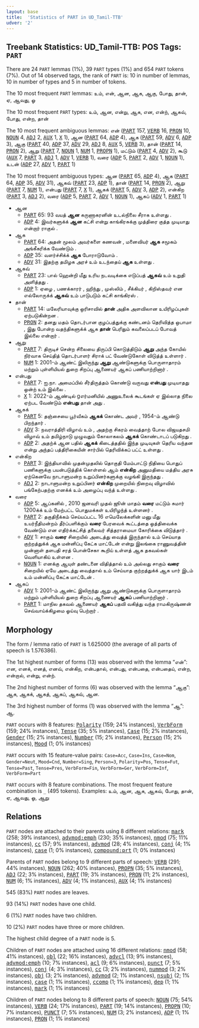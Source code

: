 ```yaml
---
layout: base
title:  'Statistics of PART in UD_Tamil-TTB'
udver: '2'
---
```


## Treebank Statistics: UD_Tamil-TTB: POS Tags: `PART`

There are 24 `PART` lemmas (1%), 39 `PART` types (1%) and 654 `PART` tokens (7%).
Out of 14 observed tags, the rank of `PART` is: 10 in number of lemmas, 10 in number of types and 5 in number of tokens.

The 10 most frequent `PART` lemmas: உம், என், ஆன, ஆக, ஆகு, போது, தான், ஏ, ஆவது, ஓ

The 10 most frequent `PART` types:  உம், ஆன, என்று, ஆக, என, என்ற், ஆகவ், போது, என்ற, தான்

The 10 most frequent ambiguous lemmas: என் (<tt><a href="ta_ttb-pos-PART.html">PART</a></tt> 157, <tt><a href="ta_ttb-pos-VERB.html">VERB</a></tt> 16, <tt><a href="ta_ttb-pos-PRON.html">PRON</a></tt> 10, <tt><a href="ta_ttb-pos-NOUN.html">NOUN</a></tt> 4, <tt><a href="ta_ttb-pos-ADJ.html">ADJ</a></tt> 2, <tt><a href="ta_ttb-pos-AUX.html">AUX</a></tt> 1, <tt><a href="ta_ttb-pos-X.html">X</a></tt> 1), ஆன (<tt><a href="ta_ttb-pos-PART.html">PART</a></tt> 64, <tt><a href="ta_ttb-pos-ADP.html">ADP</a></tt> 4), ஆக (<tt><a href="ta_ttb-pos-PART.html">PART</a></tt> 59, <tt><a href="ta_ttb-pos-ADV.html">ADV</a></tt> 6, <tt><a href="ta_ttb-pos-ADP.html">ADP</a></tt> 3), ஆகு (<tt><a href="ta_ttb-pos-PART.html">PART</a></tt> 40, <tt><a href="ta_ttb-pos-ADP.html">ADP</a></tt> 37, <tt><a href="ta_ttb-pos-ADV.html">ADV</a></tt> 29, <tt><a href="ta_ttb-pos-ADJ.html">ADJ</a></tt> 8, <tt><a href="ta_ttb-pos-AUX.html">AUX</a></tt> 5, <tt><a href="ta_ttb-pos-VERB.html">VERB</a></tt> 3), தான் (<tt><a href="ta_ttb-pos-PART.html">PART</a></tt> 14, <tt><a href="ta_ttb-pos-PRON.html">PRON</a></tt> 2), ஆறு (<tt><a href="ta_ttb-pos-PART.html">PART</a></tt> 7, <tt><a href="ta_ttb-pos-NOUN.html">NOUN</a></tt> 1, <tt><a href="ta_ttb-pos-NUM.html">NUM</a></tt> 1, <tt><a href="ta_ttb-pos-PROPN.html">PROPN</a></tt> 1), மட்டும் (<tt><a href="ta_ttb-pos-PART.html">PART</a></tt> 4, <tt><a href="ta_ttb-pos-ADV.html">ADV</a></tt> 2), கூடு (<tt><a href="ta_ttb-pos-AUX.html">AUX</a></tt> 7, <tt><a href="ta_ttb-pos-PART.html">PART</a></tt> 3, <tt><a href="ta_ttb-pos-ADJ.html">ADJ</a></tt> 1, <tt><a href="ta_ttb-pos-ADV.html">ADV</a></tt> 1, <tt><a href="ta_ttb-pos-VERB.html">VERB</a></tt> 1), வரை (<tt><a href="ta_ttb-pos-ADP.html">ADP</a></tt> 5, <tt><a href="ta_ttb-pos-PART.html">PART</a></tt> 2, <tt><a href="ta_ttb-pos-ADV.html">ADV</a></tt> 1, <tt><a href="ta_ttb-pos-NOUN.html">NOUN</a></tt> 1), உடன் (<tt><a href="ta_ttb-pos-ADP.html">ADP</a></tt> 27, <tt><a href="ta_ttb-pos-ADV.html">ADV</a></tt> 1, <tt><a href="ta_ttb-pos-PART.html">PART</a></tt> 1)

The 10 most frequent ambiguous types:  ஆன (<tt><a href="ta_ttb-pos-PART.html">PART</a></tt> 65, <tt><a href="ta_ttb-pos-ADP.html">ADP</a></tt> 4), ஆக (<tt><a href="ta_ttb-pos-PART.html">PART</a></tt> 64, <tt><a href="ta_ttb-pos-ADP.html">ADP</a></tt> 35, <tt><a href="ta_ttb-pos-ADV.html">ADV</a></tt> 31), ஆகவ் (<tt><a href="ta_ttb-pos-PART.html">PART</a></tt> 23, <tt><a href="ta_ttb-pos-ADP.html">ADP</a></tt> 1), தான் (<tt><a href="ta_ttb-pos-PART.html">PART</a></tt> 14, <tt><a href="ta_ttb-pos-PRON.html">PRON</a></tt> 2), ஆறு (<tt><a href="ta_ttb-pos-PART.html">PART</a></tt> 7, <tt><a href="ta_ttb-pos-NUM.html">NUM</a></tt> 1), என்பது (<tt><a href="ta_ttb-pos-PART.html">PART</a></tt> 7, <tt><a href="ta_ttb-pos-X.html">X</a></tt> 1), ஆகக் (<tt><a href="ta_ttb-pos-PART.html">PART</a></tt> 5, <tt><a href="ta_ttb-pos-ADV.html">ADV</a></tt> 3, <tt><a href="ta_ttb-pos-ADP.html">ADP</a></tt> 2), என்கிற (<tt><a href="ta_ttb-pos-PART.html">PART</a></tt> 3, <tt><a href="ta_ttb-pos-ADJ.html">ADJ</a></tt> 2), வரை (<tt><a href="ta_ttb-pos-ADP.html">ADP</a></tt> 5, <tt><a href="ta_ttb-pos-PART.html">PART</a></tt> 2, <tt><a href="ta_ttb-pos-ADV.html">ADV</a></tt> 1, <tt><a href="ta_ttb-pos-NOUN.html">NOUN</a></tt> 1), ஆகப் (<tt><a href="ta_ttb-pos-ADV.html">ADV</a></tt> 1, <tt><a href="ta_ttb-pos-PART.html">PART</a></tt> 1)


* ஆன
  * <tt><a href="ta_ttb-pos-PART.html">PART</a></tt> 65: 93 வயத் <b>ஆன</b> கருணாகரனின் உடல்நிலை சீராக உள்ளது .
  * <tt><a href="ta_ttb-pos-ADP.html">ADP</a></tt> 4: இவர்களுக்க் <b>ஆன</b> கட்சி என்று காங்கிரசுக்கு முத்திரை குத்த முடியாது என்றார் ராகுல் .
* ஆக
  * <tt><a href="ta_ttb-pos-PART.html">PART</a></tt> 64: அதன் மூலம் அவர்களை கணவன் , மனைவியர் <b>ஆக</b> சமூகம் அங்கீகரிக்க வேண்டும் .
  * <tt><a href="ta_ttb-pos-ADP.html">ADP</a></tt> 35: வளர்ச்சிக்க் <b>ஆக</b> போராடுவோம் .
  * <tt><a href="ta_ttb-pos-ADV.html">ADV</a></tt> 31: இதற்கு தமிழக அரச் உம் உடந்தைய் <b>ஆக</b> உள்ளது .
* ஆகவ்
  * <tt><a href="ta_ttb-pos-PART.html">PART</a></tt> 23: பால் ஹென்றி மீது உரிய நடவடிக்கை எடுப்பத் <b>ஆகவ்</b> உம் உறுதி அளித்தது .
  * <tt><a href="ta_ttb-pos-ADP.html">ADP</a></tt> 1: ஏழை , பணக்காரர் , ஹிந்து , முஸ்லிம் , சீக்கியர் , கிறிஸ்தவர் என எல்லோருக்க் <b>ஆகவ்</b> உம் பாடுபடும் கட்சி காங்கிரஸ் .
* தான்
  * <tt><a href="ta_ttb-pos-PART.html">PART</a></tt> 14: மலேரியாவுக்கு ஒரிசாவில் <b>தான்</b> அதிக அளவிலான உயிரிழப்புகள் ஏற்படுகின்றன .
  * <tt><a href="ta_ttb-pos-PRON.html">PRON</a></tt> 2: தனது மதம் தொடர்பான குழப்பத்துக்கு கண்டனம் தெரிவித்த ஒபாமா , இது போன்ற வதந்திகளுக்க் ஆக <b>தான்</b> பெரிதும் கவலைப்படப் போவத் இல்லை என்றார் .
* ஆறு
  * <tt><a href="ta_ttb-pos-PART.html">PART</a></tt> 7: திருடிச் சென்ற சிலையை திருப்பி கொடுத்திடும் <b>ஆறு</b> அந்த கோயில் நிர்வாக செய்தித் தொடர்பாளர் சிராக் பட் வேண்டுகோள் விடுத்த் உள்ளார் .
  * <tt><a href="ta_ttb-pos-NUM.html">NUM</a></tt> 1: 2001-ம் ஆண்ட் இலிருந்து <b>ஆறு</b> ஆண்டுகளுக்கு பொருளாதாரம் மற்றும் புள்ளியியல் துறை சிறப்பு ஆணையர் ஆகப் பணியாற்றினார் .
* என்பது
  * <tt><a href="ta_ttb-pos-PART.html">PART</a></tt> 7: ஐ.நா. அமைப்பில் சீர்திருத்தம் கொண்டு வருவது <b>என்பது</b> முடியாதது ஒன்ற் உம் இல்லை .
  * <tt><a href="ta_ttb-pos-X.html">X</a></tt> 1: 2022-ம் ஆண்டில் gஎர்மனியில் அணுஉலைக் கூடங்கள் ஏ இல்லாத நிலை ஏற்பட வேண்டும் <b>என்பது</b> தான் அது .
* ஆகக்
  * <tt><a href="ta_ttb-pos-PART.html">PART</a></tt> 5: தஞ்சையை பூர்வீகம் <b>ஆகக்</b> கொண்ட அவர் , 1954-ம் ஆண்டு பிறந்தார் .
  * <tt><a href="ta_ttb-pos-ADV.html">ADV</a></tt> 3: நவராத்திரி விழாவ் உம் , அதற்கு சிகரம் வைத்தாற் போல விஜயதசமி விழாவ் உம் தமிழ்நாடு முழுவதும் கோலாகலம் <b>ஆகக்</b> கொண்டாடப் படுகிறது .
  * <tt><a href="ta_ttb-pos-ADP.html">ADP</a></tt> 2: அதற்க் ஆன பதில் <b>ஆகக்</b> கிடைத்ததில் இந்த முடிவுகள் தெரிய வந்தன என்று அந்தப் பத்திரிகையின் சார்பில் தெரிவிக்கப் பட்ட் உள்ளது .
* என்கிற
  * <tt><a href="ta_ttb-pos-PART.html">PART</a></tt> 3: இந்தியாவில் முதன்முதலில் தொகுதி மேம்பாட்டு நிதியை பொதுப் பணிகளுக்கு பயன்படுத்திக் கொள்ளல் ஆம் <b>என்கிற</b> அனுமதியை மத்திய அரசு ஏற்கெனவே நாடாளுமன்ற உறுப்பினர்களுக்கு வழங்கி இருந்தது .
  * <tt><a href="ta_ttb-pos-ADJ.html">ADJ</a></tt> 2: நாடாளுமன்ற உறுப்பினர் <b>என்கிற</b> முறையில் நிறைவு விழாவில் பங்கேற்பதற்கு எனக்க் உம் அழைப்பு வந்த் உள்ளது .
* வரை
  * <tt><a href="ta_ttb-pos-ADP.html">ADP</a></tt> 5: ஆப்கனில் , 2010 ஜனவரி முதல் ஜூன் மாதம் <b>வரை</b> மட்டும் சுமார் 1200க்க் உம் மேற்பட்ட பொதுமக்கள் உயிரிழந்த் உள்ளனர் .
  * <tt><a href="ta_ttb-pos-PART.html">PART</a></tt> 2: தகுதிநீக்கம் செய்யப்பட்ட 16 எமெலேக்களின் மனு மீது உயர்நீதிமன்றம் தீர்ப்பளிக்கும் <b>வரை</b> பேரவைக் கூட்டத்தை ஒத்திவைக்க வேண்டும் என எதிர்க்கட்சித் தலைவர் சித்தராமையா கோரிக்கை விடுத்தார் .
  * <tt><a href="ta_ttb-pos-ADV.html">ADV</a></tt> 1: சாகும் <b>வரை</b> சிறையில் அடைத்து வைத்த் இருந்தால் உம் செய்யாத குற்றத்துக்க் ஆக மன்னிப்பு கேட்க மாட்டேன் என்று இலங்கை ராணுவத்தின் முன்னாள் தளபதி சரத் பொன்சேகா கூறிய் உள்ளத் ஆக தகவல்கள் வெளியாகிய் உள்ளன .
  * <tt><a href="ta_ttb-pos-NOUN.html">NOUN</a></tt> 1: எனக்கு ஆயுள் தண்டனை விதித்தால் உம் அல்லது சாகும் <b>வரை</b> சிறையில் ஏயே அடைத்து வைத்தால் உம் செய்யாத குற்றத்துக்க் ஆக யார் இடம் உம் மன்னிப்பு கேட்க மாட்டேன் .
* ஆகப்
  * <tt><a href="ta_ttb-pos-ADV.html">ADV</a></tt> 1: 2001-ம் ஆண்ட் இலிருந்து ஆறு ஆண்டுகளுக்கு பொருளாதாரம் மற்றும் புள்ளியியல் துறை சிறப்பு ஆணையர் <b>ஆகப்</b> பணியாற்றினார் .
  * <tt><a href="ta_ttb-pos-PART.html">PART</a></tt> 1: மாநில தகவல் ஆணையர் <b>ஆகப்</b> பதவி வகித்து வந்த ராமகிருஷ்ணன் செவ்வாய்க்கிழமை ஓய்வு பெற்றார் .

## Morphology

The form / lemma ratio of `PART` is 1.625000 (the average of all parts of speech is 1.576386).

The 1st highest number of forms (13) was observed with the lemma “என்”: என, எனக், எனத், எனவ், என்கிற, என்பதால், என்பது, என்பதை, என்பதைய், என்ற, என்றால், என்று, என்ற்.

The 2nd highest number of forms (6) was observed with the lemma “ஆகு”: ஆக, ஆகக், ஆகத், ஆகப், ஆகவ், ஆன.

The 3rd highest number of forms (1) was observed with the lemma “ஆ”: ஆ.

`PART` occurs with 8 features: <tt><a href="ta_ttb-feat-Polarity.html">Polarity</a></tt> (159; 24% instances), <tt><a href="ta_ttb-feat-VerbForm.html">VerbForm</a></tt> (159; 24% instances), <tt><a href="ta_ttb-feat-Tense.html">Tense</a></tt> (35; 5% instances), <tt><a href="ta_ttb-feat-Case.html">Case</a></tt> (15; 2% instances), <tt><a href="ta_ttb-feat-Gender.html">Gender</a></tt> (15; 2% instances), <tt><a href="ta_ttb-feat-Number.html">Number</a></tt> (15; 2% instances), <tt><a href="ta_ttb-feat-Person.html">Person</a></tt> (15; 2% instances), <tt><a href="ta_ttb-feat-Mood.html">Mood</a></tt> (1; 0% instances)

`PART` occurs with 15 feature-value pairs: `Case=Acc`, `Case=Ins`, `Case=Nom`, `Gender=Neut`, `Mood=Cnd`, `Number=Sing`, `Person=3`, `Polarity=Pos`, `Tense=Fut`, `Tense=Past`, `Tense=Pres`, `VerbForm=Fin`, `VerbForm=Ger`, `VerbForm=Inf`, `VerbForm=Part`

`PART` occurs with 8 feature combinations.
The most frequent feature combination is `_` (495 tokens).
Examples: உம், ஆன, ஆக, ஆகவ், போது, தான், ஏ, ஆவது, ஓ, ஆறு


## Relations

`PART` nodes are attached to their parents using 8 different relations: <tt><a href="ta_ttb-dep-mark.html">mark</a></tt> (258; 39% instances), <tt><a href="ta_ttb-dep-advmod-emph.html">advmod:emph</a></tt> (230; 35% instances), <tt><a href="ta_ttb-dep-nmod.html">nmod</a></tt> (75; 11% instances), <tt><a href="ta_ttb-dep-cc.html">cc</a></tt> (57; 9% instances), <tt><a href="ta_ttb-dep-advmod.html">advmod</a></tt> (28; 4% instances), <tt><a href="ta_ttb-dep-conj.html">conj</a></tt> (4; 1% instances), <tt><a href="ta_ttb-dep-case.html">case</a></tt> (1; 0% instances), <tt><a href="ta_ttb-dep-compound-prt.html">compound:prt</a></tt> (1; 0% instances)

Parents of `PART` nodes belong to 9 different parts of speech: <tt><a href="ta_ttb-pos-VERB.html">VERB</a></tt> (291; 44% instances), <tt><a href="ta_ttb-pos-NOUN.html">NOUN</a></tt> (262; 40% instances), <tt><a href="ta_ttb-pos-PROPN.html">PROPN</a></tt> (35; 5% instances), <tt><a href="ta_ttb-pos-ADJ.html">ADJ</a></tt> (22; 3% instances), <tt><a href="ta_ttb-pos-PART.html">PART</a></tt> (19; 3% instances), <tt><a href="ta_ttb-pos-PRON.html">PRON</a></tt> (11; 2% instances), <tt><a href="ta_ttb-pos-NUM.html">NUM</a></tt> (6; 1% instances), <tt><a href="ta_ttb-pos-ADV.html">ADV</a></tt> (4; 1% instances), <tt><a href="ta_ttb-pos-AUX.html">AUX</a></tt> (4; 1% instances)

545 (83%) `PART` nodes are leaves.

93 (14%) `PART` nodes have one child.

6 (1%) `PART` nodes have two children.

10 (2%) `PART` nodes have three or more children.

The highest child degree of a `PART` node is 5.

Children of `PART` nodes are attached using 16 different relations: <tt><a href="ta_ttb-dep-nmod.html">nmod</a></tt> (58; 41% instances), <tt><a href="ta_ttb-dep-obl.html">obl</a></tt> (22; 16% instances), <tt><a href="ta_ttb-dep-advcl.html">advcl</a></tt> (13; 9% instances), <tt><a href="ta_ttb-dep-advmod-emph.html">advmod:emph</a></tt> (10; 7% instances), <tt><a href="ta_ttb-dep-acl.html">acl</a></tt> (9; 6% instances), <tt><a href="ta_ttb-dep-punct.html">punct</a></tt> (7; 5% instances), <tt><a href="ta_ttb-dep-conj.html">conj</a></tt> (4; 3% instances), <tt><a href="ta_ttb-dep-cc.html">cc</a></tt> (3; 2% instances), <tt><a href="ta_ttb-dep-nummod.html">nummod</a></tt> (3; 2% instances), <tt><a href="ta_ttb-dep-obj.html">obj</a></tt> (3; 2% instances), <tt><a href="ta_ttb-dep-advmod.html">advmod</a></tt> (2; 1% instances), <tt><a href="ta_ttb-dep-nsubj.html">nsubj</a></tt> (2; 1% instances), <tt><a href="ta_ttb-dep-case.html">case</a></tt> (1; 1% instances), <tt><a href="ta_ttb-dep-ccomp.html">ccomp</a></tt> (1; 1% instances), <tt><a href="ta_ttb-dep-dep.html">dep</a></tt> (1; 1% instances), <tt><a href="ta_ttb-dep-mark.html">mark</a></tt> (1; 1% instances)

Children of `PART` nodes belong to 8 different parts of speech: <tt><a href="ta_ttb-pos-NOUN.html">NOUN</a></tt> (75; 54% instances), <tt><a href="ta_ttb-pos-VERB.html">VERB</a></tt> (24; 17% instances), <tt><a href="ta_ttb-pos-PART.html">PART</a></tt> (19; 14% instances), <tt><a href="ta_ttb-pos-PROPN.html">PROPN</a></tt> (10; 7% instances), <tt><a href="ta_ttb-pos-PUNCT.html">PUNCT</a></tt> (7; 5% instances), <tt><a href="ta_ttb-pos-NUM.html">NUM</a></tt> (3; 2% instances), <tt><a href="ta_ttb-pos-ADP.html">ADP</a></tt> (1; 1% instances), <tt><a href="ta_ttb-pos-PRON.html">PRON</a></tt> (1; 1% instances)

